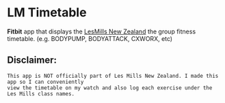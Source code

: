 # LM Timetable

**Fitbit** app that displays the <a href="https://www.lesmills.co.nz/timetable">LesMills New Zealand</a> the group fitness timetable. (e.g. BODYPUMP, BODYATTACK, CXWORX, etc)

  ## Disclaimer:
    This app is NOT officially part of Les Mills New Zealand. I made this app so I can conveniently
    view the timetable on my watch and also log each exercise under the Les Mills class names.
